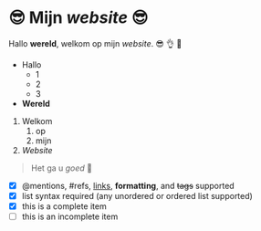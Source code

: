 # :sunglasses: Mijn *website* :sunglasses:
Hallo **wereld**, welkom op mijn *website*. :sunglasses: :ok_hand: :100:
* Hallo
  * 1
  * 2
  * 3
* **Wereld**

1. Welkom
   1. op
   1. mijn
1. *Website*

> Het ga u
> *goed* :revolving_hearts:


- [x] @mentions, #refs, [links](), **formatting**, and <del>tags</del> supported
- [x] list syntax required (any unordered or ordered list supported)
- [x] this is a complete item
- [ ] this is an incomplete item

